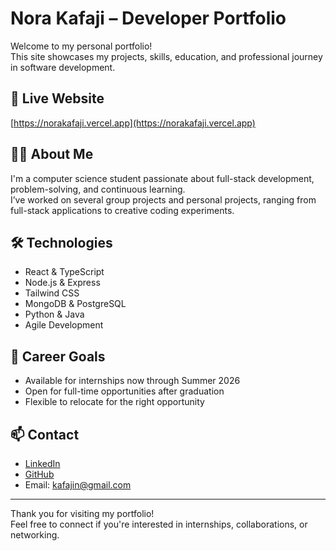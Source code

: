 # Nora Kafaji – Developer Portfolio

Welcome to my personal portfolio!  
This site showcases my projects, skills, education, and professional journey in software development.

## 🚀 Live Website

[https://norakafaji.vercel.app](https://norakafaji.vercel.app)

## 👩‍💻 About Me

I'm a computer science student passionate about full-stack development, problem-solving, and continuous learning.  
I’ve worked on several group projects and personal projects, ranging from full-stack applications to creative coding experiments.

## 🛠️ Technologies

- React & TypeScript
- Node.js & Express
- Tailwind CSS
- MongoDB & PostgreSQL
- Python & Java
- Agile Development

## 💼 Career Goals

- Available for internships now through Summer 2026
- Open for full-time opportunities after graduation
- Flexible to relocate for the right opportunity

## 📫 Contact

- [LinkedIn](https://www.linkedin.com/in/nora-kafaji-43b646267)
- [GitHub](https://github.com/kafajin)
- Email: kafajin@gmail.com

---

Thank you for visiting my portfolio!  
Feel free to connect if you're interested in internships, collaborations, or networking.
